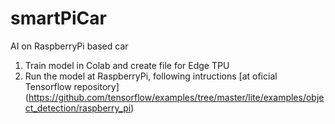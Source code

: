 # smartPiCar
AI on RaspberryPi based car

1. Train model in Colab and create file for Edge TPU
2. Run the model at RaspberryPi, following intructions [at oficial Tensorflow repository] (https://github.com/tensorflow/examples/tree/master/lite/examples/object_detection/raspberry_pi)
